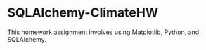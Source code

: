 # SQLAlchemy-ClimateHW
This homework assignment involves using Matplotlib, Python, and SQLAlchemy. 
